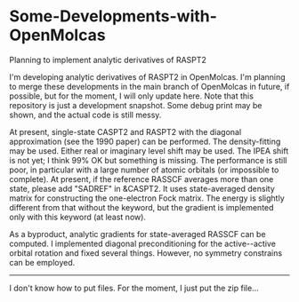 # Some-Developments-with-OpenMolcas
Planning to implement analytic derivatives of RASPT2

I'm developing analytic derivatives of RASPT2 in OpenMolcas. I'm planning to merge these developments in the main branch of OpenMolcas in future, if possible, but for the moment, I will only update here. Note that this repository is just a development snapshot. Some debug print may be shown, and the actual code is still messy.

At present, single-state CASPT2 and RASPT2 with the diagonal approximation (see the 1990 paper) can be performed. The density-fitting may be used. Either real or imaginary level shift may be used. The IPEA shift is not yet; I think 99% OK but something is missing. The performance is still poor, in particular with a large number of atomic orbitals (or impossible to complete). At present, if the reference RASSCF averages more than one state, please add "SADREF" in &CASPT2. It uses state-averaged density matrix for constructing the one-electron Fock matrix. The energy is slightly different from that without the keyword, but the gradient is implemented only with this keyword (at least now).

As a byproduct, analytic gradients for state-averaged RASSCF can be computed. I implemented diagonal preconditioning for the active--active orbital rotation and fixed several things. However, no symmetry constrains can be employed.

**********

I don't know how to put files. For the moment, I just put the zip file...
